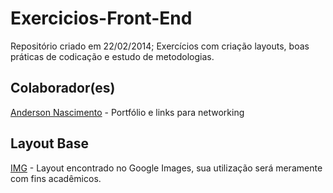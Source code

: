 Exercicios-Front-End
====================

Repositório criado em 22/02/2014; Exercícios com criação layouts, boas práticas de codicação e estudo de metodologias.

Colaborador(es)
--------------
[Anderson Nascimento](http://www.andersonn.com.br) - Portfólio e links para networking


Layout Base
-------------------
[IMG](http://www.webmaster.pt/wp-content/uploads/2010/02/layout.jpg) - Layout encontrado no Google Images, sua utilização será meramente com fins acadêmicos.

